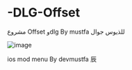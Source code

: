 # -DLG-Offset
مشروع Offset وdlg By mustfa للذيوس جوال 


![image](https://a.top4top.io/p_21306pyl91.jpeg)


ios mod menu By devmustfa 辰
